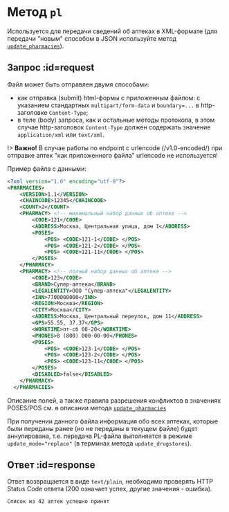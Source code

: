 # Метод `pl`

Используется для передачи сведений об аптеках в XML-формате (для передачи "новым" способом в JSON используйте метод [`update_pharmacies`](update_pharmacies.md)).

## Запрос  :id=request

Файл может быть отправлен двумя способами:

  * как отправка (submit) html-формы с приложенным файлом: с указанием стандартных `multipart/form-data` и `boundary=...` в http-заголовке `Content-Type`;
  * в теле (body) запроса, как и остальные методы протокола, в этом случае http-заголовок `Content-Type` должен содержать значение `application/xml` или `text/xml`.
  
!> **Важно!** В случае работы по endpoint c urlencode (/v1.0-encoded/) при отправке аптек "как приложенного файла" urlencode не используется!

Пример файла с данными:

```xml
<?xml version="1.0" encoding="utf-8"?> 
<PHARMACIES>
    <VERSION>1.1</VERSION>
    <CHAINCODE>12345</CHAINCODE>
    <COUNT>2</COUNT>
    <PHARMACY> <!-- минимальный набор данных об аптеке -->
        <CODE>121</CODE>
        <ADDRESS>Москва, Центральная улица, дом 1</ADDRESS>
        <POSES>
            <POS> <CODE>121-1</CODE> </POS>
            <POS> <CODE>121-2</CODE> </POS>
            <POS> <CODE>121-11</CODE> </POS>
        </POSES>
    </PHARMACY>
    <PHARMACY> <!-- полный набор данных об аптеке -->
        <CODE>123</CODE>
        <BRAND>Супер-аптека</BRAND>
        <LEGALENTITY>ООО "Супер-аптека"</LEGALENTITY>
        <INN>7700000000</INN>
        <REGION>Москва</REGION>
        <CITY>Москва</CITY>
        <ADDRESS>Москва, Центральный переулок, дом 11</ADDRESS>
        <GPS>55.55, 37.37</GPS>
        <WORKTIME>пт-сб 08-20</WORKTIME>
        <PHONES>8 (800) 000-00-00</PHONES>
        <POSES>
            <POS> <CODE>123-1</CODE> </POS>
            <POS> <CODE>123-2</CODE> </POS>
            <POS> <CODE>123-11</CODE> </POS>
        </POSES>
        <DISABLED>false</DISABLED>
    </PHARMACY>
  </PHARMACIES>
```

Описание полей, а также правила разрешения конфликтов в значениях POSES/POS см. в описании метода [`update_pharmacies`](update_pharmacies.md)

При получении данного файла информация обо всех аптеках, которые были переданы ранее (но не переданы в текущем файле) будет аннулирована, т.е. передача PL-файла выполняется в режиме `update_mode="replace"` (в терминах метода `update_drugstores`).

## Ответ :id=response

Ответ возвращается в виде `text/plain`, необходимо проверять HTTP Status Code ответа (200 означает успех, другие значения - ошибка).
```
Список из 42 аптек успешно принят
```
